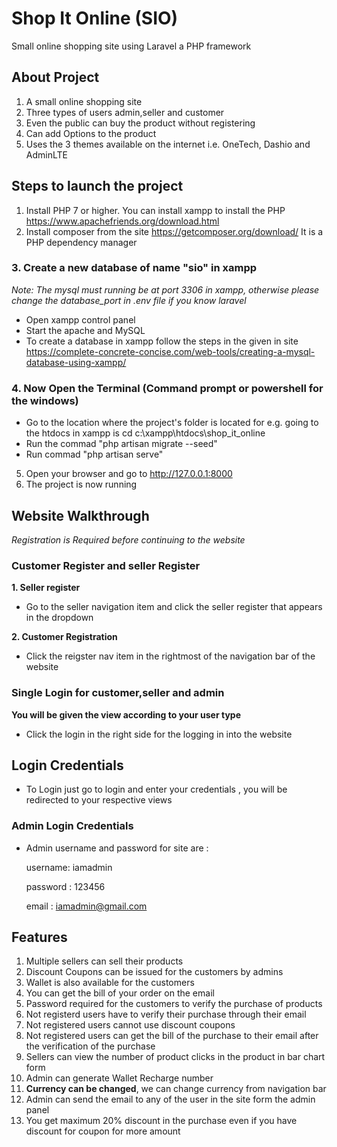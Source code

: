 # Shop It Online (SIO)
Small online shopping site using Laravel a PHP framework

## About Project
1. A small online shopping site
2. Three types of users admin,seller and customer
3. Even the public can buy the product without registering
4. Can add Options to the product
5. Uses the 3 themes available on the internet i.e. OneTech, Dashio and AdminLTE

## Steps to launch the project
1. Install PHP 7 or higher. You can install xampp to install the PHP https://www.apachefriends.org/download.html
2. Install composer from the site https://getcomposer.org/download/ It is a PHP dependency manager
### 3. Create a new database of name "sio" in xampp 
_Note: The mysql must running be at port 3306 in xampp, otherwise please change the database_port in .env file if you know laravel_

- Open xampp control panel
- Start the apache and MySQL
- To create a database in xampp follow the steps in the given in site https://complete-concrete-concise.com/web-tools/creating-a-mysql-database-using-xampp/

### 4. Now Open the Terminal (Command prompt or powershell for the windows)
- Go to the location where the project's folder is located for e.g. going to the htdocs in xampp is cd c:\xampp\htdocs\shop_it_online
- Run the commad "php artisan migrate --seed"
- Run commad "php artisan serve"
5. Open your browser and go to http://127.0.0.1:8000
6. The project is now running

## Website Walkthrough
_Registration is Required before continuing to the website_
### Customer Register and seller Register
**1. Seller register**
- Go to the seller navigation item and click the seller register that appears in the dropdown

**2. Customer Registration**
- Click the reigster nav item in the rightmost of the navigation bar of the website

### Single Login for customer,seller and admin
**You will be given the view according to your user type**
- Click the login in the right side for the logging in into the website

## Login Credentials
- To Login just go to login and enter your credentials , you will be redirected to your respective views
### Admin Login Credentials
- Admin username and password for site are : 

  username: iamadmin
  
  password : 123456
  
  email : iamadmin@gmail.com
  
## Features
1. Multiple sellers can sell their products
2. Discount Coupons can be issued for the customers by admins
3. Wallet is also available for the customers
4. You can get the bill of your order on the email
5. Password required for the customers to verify the purchase of products
6. Not registerd users have to verify their purchase through their email
7. Not registered users cannot use discount coupons 
8. Not registered users can get the bill of the purchase to their email after the verification of the purchase
9. Sellers can view the number of product clicks in the product in bar chart form
10. Admin can generate Wallet Recharge number
11. **Currency can be changed**, we can change currency from navigation bar
12. Admin can send the email to any of the user in the site form the admin panel
13. You get maximum 20% discount in the purchase even if you have discount for coupon for more amount



